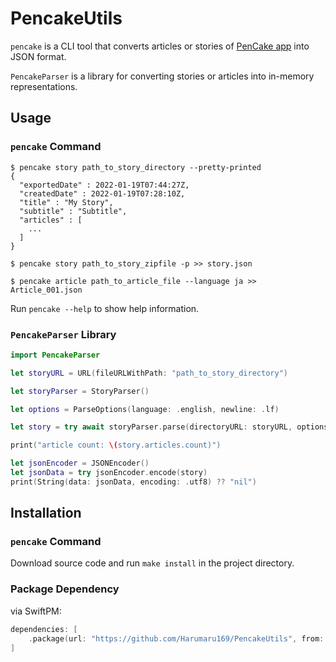 # PencakeUtils

`pencake` is a CLI tool that converts articles or stories of [PenCake app](https://apps.apple.com/jp/app/pencake-シンプルなノート-日記帳/id1382218014) into JSON format.

`PencakeParser` is a library for converting stories or articles into in-memory representations.

## Usage
### `pencake` Command
```shell
$ pencake story path_to_story_directory --pretty-printed 
{
  "exportedDate" : 2022-01-19T07:44:27Z,
  "createdDate" : 2022-01-19T07:28:10Z,
  "title" : "My Story",
  "subtitle" : "Subtitle",
  "articles" : [
    ...
  ]
}

$ pencake story path_to_story_zipfile -p >> story.json

$ pencake article path_to_article_file --language ja >> Article_001.json
```
Run `pencake --help` to show help information.

### `PencakeParser` Library
```swift
import PencakeParser

let storyURL = URL(fileURLWithPath: "path_to_story_directory")

let storyParser = StoryParser()

let options = ParseOptions(language: .english, newline: .lf)

let story = try await storyParser.parse(directoryURL: storyURL, options: options)

print("article count: \(story.articles.count)")

let jsonEncoder = JSONEncoder()
let jsonData = try jsonEncoder.encode(story)
print(String(data: jsonData, encoding: .utf8) ?? "nil")
```

## Installation

### `pencake` Command
Download source code and run `make install` in the project directory.

### Package Dependency
via SwiftPM:
```swift
dependencies: [
    .package(url: "https://github.com/Harumaru169/PencakeUtils", from: "0.7.0")
]
```
